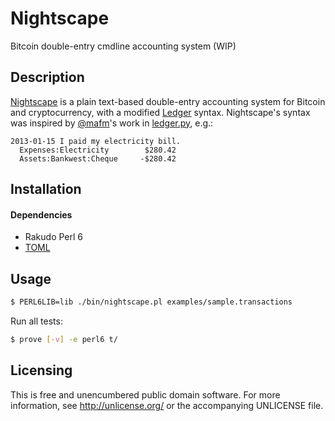 Nightscape
==========

Bitcoin double-entry cmdline accounting system (WIP)


Description
-----------

[Nightscape](https://nightscape.com) is a plain text-based
double-entry accounting system for Bitcoin and cryptocurrency, with
a modified [Ledger](http://ledger-cli.org) syntax. Nightscape's
syntax was inspired by [@mafm](https://github.com/mafm)'s work in
[ledger.py](https://github.com/mafm/ledger.py), e.g.:

```transactions
2013-01-15 I paid my electricity bill.
  Expenses:Electricity        $280.42
  Assets:Bankwest:Cheque     -$280.42
```


Installation
------------

#### Dependencies

- Rakudo Perl 6
- [TOML](https://github.com/Mouq/toml-pm6)


Usage
-----

```bash
$ PERL6LIB=lib ./bin/nightscape.pl examples/sample.transactions
```

Run all tests:

```bash
$ prove [-v] -e perl6 t/
```


Licensing
---------

This is free and unencumbered public domain software. For more
information, see http://unlicense.org/ or the accompanying UNLICENSE file.
